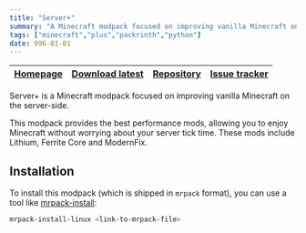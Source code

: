 ```yaml
---
title: "Server+"
summary: "A Minecraft modpack focused on improving vanilla Minecraft on the server-side. This modpack provides the best performance mods, allowing you to enjoy Minecraft without worrying about server tick time."
tags: ["minecraft","plus","packrinth","python"]
date: 996-01-01
---
```


| [Homepage](https://modrinth.com/modpack/server-plus) | [Download latest](https://modrinth.com/modpack/server-plus/version/latest) | [Repository](https://github.com/Thijzert123/server-plus) | [Issue tracker](https://github.com/Thijzert123/server-plus/issues) |
|---|---|---|---|

Server+ is a Minecraft modpack focused on improving vanilla Minecraft on the server-side.

This modpack provides the best performance mods, allowing you to enjoy Minecraft without worrying about your server tick time. These mods include Lithium, Ferrite Core and ModernFix.

## Installation
To install this modpack (which is shipped in `mrpack` format), you can use a tool like [mrpack-install](https://github.com/nothub/mrpack-install):
```bash
mrpack-install-linux <link-to-mrpack-file>
```
